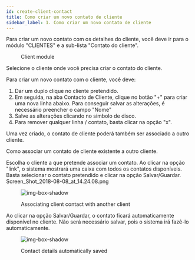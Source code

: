 ```yaml
---
id: create-client-contact
title: Como criar um novo contato de cliente
sidebar_label: 1. Como criar um novo contato de cliente
---
```


Para criar um novo contato com os detalhes do cliente, você deve ir para o módulo "CLIENTES" e a sub-lista "Contato do cliente".

<figure>

<!-- ![img-box-shadow](/img/university/crm/Client contact.png) -->
<figcaption>Client module</figcaption>
</figure>

Selecione o cliente onde você precisa criar o contato do cliente.

Para criar um novo contato com o cliente, você deve:

1. Dar um duplo clique no cliente pretendido.
2. Em seguida, na aba Contacto de Cliente, clique no botão "+" para criar uma nova linha abaixo.
Para conseguir salvar as alterações, é necessário preencher o campo "Nome"
3. Salve as alterações clicando no símbolo de disco.
4. Para remover qualquer linha / contato, basta clicar na opção "x".


Uma vez criado, o contato de cliente poderá também ser associado a outro cliente.

Como associar um contato de cliente existente a outro cliente.

Escolha o cliente a que pretende associar um contato.
Ao clicar na opção "link", o sistema mostrará uma caixa com todos os contatos disponíveis. Basta selecionar o contato pretendido e clicar na opção Salvar/Guardar.
Screen_Shot_2018-08-08_at_14.24.08.png

<figure>

![img-box-shadow](/img/university/crm/crm-client1-3.png)
<figcaption>Associating client contact with another client</figcaption>
</figure>

Ao clicar na opção Salvar/Guardar, o contato ficará automaticamente disponível no cliente.
Não será necessário salvar, pois o sistema irá fazê-lo automaticamente. 
<figure>

![img-box-shadow](/img/university/crm/crm-client1-4.png)
<figcaption>Contact details automatically saved</figcaption>
</figure>

